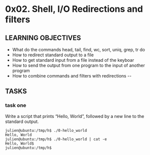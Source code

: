
# 0x02. Shell, I/O Redirections and filters
## LEARNING OBJECTIVES
* What do the commands head, tail, find, wc, sort, uniq, grep, tr do
* How to redirect standard output to a file
* How to get standard input from a file instead of the keyboar
* How to send the output from one program to the input of another program
* How to combine commands and filters with redirections
--
## TASKS

### task one
Write a script that prints “Hello, World”, followed by a new line to the standard output.
```
julien@ubuntu:/tmp/h$ ./0-hello_world 
Hello, World
julien@ubuntu:/tmp/h$ ./0-hello_world | cat -e
Hello, World$
julien@ubuntu:/tmp/h$ 
```
